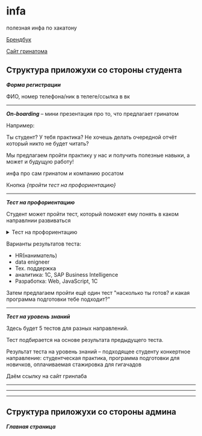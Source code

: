 # infa
полезная инфа по хакатону

[Брендбук](https://drive.google.com/drive/u/1/folders/1B_ylCbjuwIn8aTpWd12d8f6eOY_VVmcR) 

[Сайт гринатома](https://edu.greenatom.ru/)

**Структура приложухи со стороны студента**
------------------------------------------------------------------------------------------
***Форма регистрации***

ФИО, номер телефона/ник в телеге/ссылка в вк

------------------------------------------------------------------------------------------
***On-boarding*** – мини презентация про то, что предлагает гринатом

Например:

Ты студент? У тебя практика? Не хочешь делать очередной отчёт который никто не будет читать?

Мы предлагаем пройти практику у нас и получить полезные навыки, а может и будущую работу!

инфа про сам гринатом и компанию росатом

Кнопка *{пройти тест на профориентацию}*

------------------------------------------------------------------------------------------

***Тест на профориентацию***
                                    
Студент может пройти тест, который поможет ему понять в каком направлнии развиваться
<details><summary>Тест на профориентацию</summary>

1. Вопрос 
  Варианты ответа
2. Вопрос 
3. Вопрос 
4. Вопрос 
5. Вопрос 
6. Вопрос 
7. Вопрос 

</details>

Варианты результатов теста:
  - HR(наниматель)
  - data enigneer
  - Тех. поддержка
  - аналитика: 1С, SAP Business Intelligence
  - Разработка: Web, JavaScript, 1С
                              
Затем предлагаем пройти ещё один тест "насколько ты готов? и какая программа подготовки тебе подходит?"

------------------------------------------------------------------------------------------
***Тест на уровень знаний***

Здесь будет 5 тестов для разных направлений. 

Тест подбирается на основе результата предыдущего теста.

Результат теста на уровень знаний – подходящее студенту конкертное направление: студентческая практика, программа подготовки для новичков, оплачиваемая стажировка для гигачадов

Даём ссылку на сайт гринлаба

------------------------------------------------------------------------------------------
******************************************************************************************
------------------------------------------------------------------------------------------

**Структура приложухи со стороны админа**
------------------------------------------------------------------------------------------
***Главная страница***

